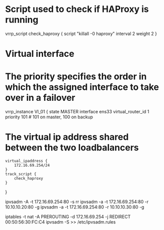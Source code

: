 # Script used to check if HAProxy is running
vrrp_script check_haproxy {
    script "killall -0 haproxy"
    interval 2
    weight 2
}
# Virtual interface
# The priority specifies the order in which the assigned interface to take over in a failover
vrrp_instance VI_01 {
    state MASTER
    interface ens33
    virtual_router_id 1
    priority 101 # 101 on master, 100 on backup
# The virtual ip address shared between the two loadbalancers
    virtual_ipaddress {
        172.16.69.254/24
    }
    track_script {
        check_haproxy
    }
}

ipvsadm -A -t 172.16.69.254:80 -s rr
ipvsadm -a -t 172.16.69.254:80 -r 10.10.10.20:80 -g
ipvsadm -a -t 172.16.69.254:80 -r 10.10.10.30:80 -g

iptables -t nat -A PREROUTING -d 172.16.69.254 -j REDIRECT
00:50:56:30:FC:C4
ipvsadm -S >> /etc/ipvsadm.rules
